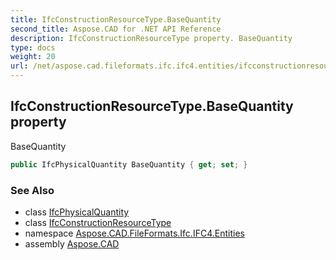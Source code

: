 ```yaml
---
title: IfcConstructionResourceType.BaseQuantity
second_title: Aspose.CAD for .NET API Reference
description: IfcConstructionResourceType property. BaseQuantity
type: docs
weight: 20
url: /net/aspose.cad.fileformats.ifc.ifc4.entities/ifcconstructionresourcetype/basequantity/
---
```

## IfcConstructionResourceType.BaseQuantity property

BaseQuantity

```csharp
public IfcPhysicalQuantity BaseQuantity { get; set; }
```

### See Also

* class [IfcPhysicalQuantity](../../ifcphysicalquantity/)
* class [IfcConstructionResourceType](../)
* namespace [Aspose.CAD.FileFormats.Ifc.IFC4.Entities](../../ifcconstructionresourcetype/)
* assembly [Aspose.CAD](../../../)


